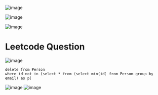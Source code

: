 ![image](https://user-images.githubusercontent.com/60442877/205639572-5b84a584-ac60-4bfa-8459-305756854ba5.png)

![image](https://user-images.githubusercontent.com/60442877/205639800-2a1b803e-d66e-4043-95f9-f5e5a6d9ba3a.png)

![image](https://user-images.githubusercontent.com/60442877/205639905-fb09e9b2-a50d-490e-9cb0-b31d1569c991.png)

# Leetcode Question

![image](https://user-images.githubusercontent.com/60442877/212999335-250fe3f3-e7e7-4f45-b830-88c11035e50f.png)

    delete from Person
    where id not in (select * from (select min(id) from Person group by email) as p)
    
![image](https://user-images.githubusercontent.com/60442877/212999723-2a820d5a-ed48-47c0-aa1c-044188657b09.png)
![image](https://user-images.githubusercontent.com/60442877/212999821-6727269a-5907-4f4a-9fab-57fb4d1cebf7.png)

